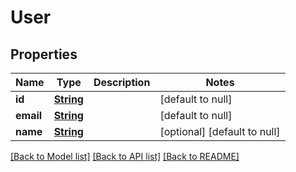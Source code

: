 # User
## Properties

Name | Type | Description | Notes
------------ | ------------- | ------------- | -------------
**id** | [**String**](string.md) |  | [default to null]
**email** | [**String**](string.md) |  | [default to null]
**name** | [**String**](string.md) |  | [optional] [default to null]

[[Back to Model list]](../README.md#documentation-for-models) [[Back to API list]](../README.md#documentation-for-api-endpoints) [[Back to README]](../README.md)

